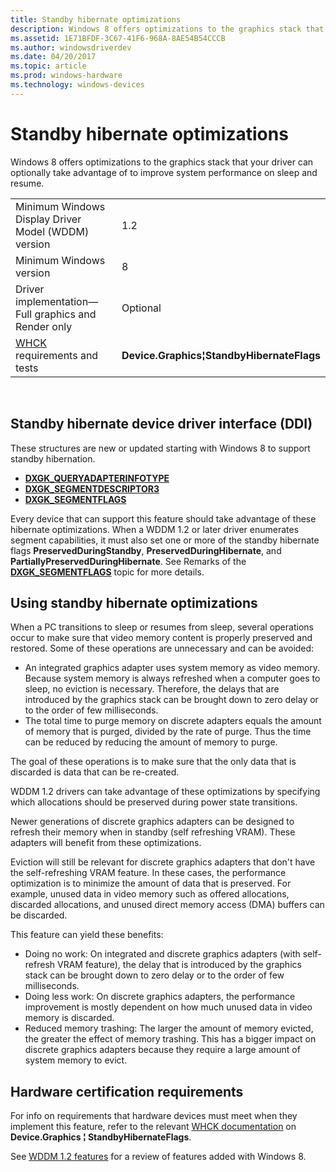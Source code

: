 ```yaml
---
title: Standby hibernate optimizations
description: Windows 8 offers optimizations to the graphics stack that your driver can optionally take advantage of to improve system performance on sleep and resume.
ms.assetid: 1E71BFDF-3C67-41F6-968A-8AE54B54CCCB
ms.author: windowsdriverdev
ms.date: 04/20/2017
ms.topic: article
ms.prod: windows-hardware
ms.technology: windows-devices
---
```


# Standby hibernate optimizations


Windows 8 offers optimizations to the graphics stack that your driver can optionally take advantage of to improve system performance on sleep and resume.

|                                                                                   |                                             |
|-----------------------------------------------------------------------------------|---------------------------------------------|
| Minimum Windows Display Driver Model (WDDM) version                               | 1.2                                         |
| Minimum Windows version                                                           | 8                                           |
| Driver implementation—Full graphics and Render only                               | Optional                                    |
| [WHCK](https://docs.microsoft.com/windows-hardware/test/hlk/windows-hardware-lab-kit) requirements and tests | **Device.Graphics¦StandbyHibernateFlags** |

 

## <span id="Standby_hibernate_device_driver_interface__DDI_"></span><span id="standby_hibernate_device_driver_interface__ddi_"></span><span id="STANDBY_HIBERNATE_DEVICE_DRIVER_INTERFACE__DDI_"></span>Standby hibernate device driver interface (DDI)


These structures are new or updated starting with Windows 8 to support standby hibernation.

-   [**DXGK\_QUERYADAPTERINFOTYPE**](https://msdn.microsoft.com/library/windows/hardware/ff562010)
-   [**DXGK\_SEGMENTDESCRIPTOR3**](https://msdn.microsoft.com/library/windows/hardware/hh464086)
-   [**DXGK\_SEGMENTFLAGS**](https://msdn.microsoft.com/library/windows/hardware/ff562039)

Every device that can support this feature should take advantage of these hibernate optimizations. When a WDDM 1.2 or later driver enumerates segment capabilities, it must also set one or more of the standby hibernate flags **PreservedDuringStandby**, **PreservedDuringHibernate**, and **PartiallyPreservedDuringHibernate**. See Remarks of the [**DXGK\_SEGMENTFLAGS**](https://msdn.microsoft.com/library/windows/hardware/ff562039) topic for more details.

## <span id="standbyopt"></span><span id="STANDBYOPT"></span>Using standby hibernate optimizations


When a PC transitions to sleep or resumes from sleep, several operations occur to make sure that video memory content is properly preserved and restored. Some of these operations are unnecessary and can be avoided:

-   An integrated graphics adapter uses system memory as video memory. Because system memory is always refreshed when a computer goes to sleep, no eviction is necessary. Therefore, the delays that are introduced by the graphics stack can be brought down to zero delay or to the order of few milliseconds.
-   The total time to purge memory on discrete adapters equals the amount of memory that is purged, divided by the rate of purge. Thus the time can be reduced by reducing the amount of memory to purge.

The goal of these operations is to make sure that the only data that is discarded is data that can be re-created.

WDDM 1.2 drivers can take advantage of these optimizations by specifying which allocations should be preserved during power state transitions.

Newer generations of discrete graphics adapters can be designed to refresh their memory when in standby (self refreshing VRAM). These adapters will benefit from these optimizations.

Eviction will still be relevant for discrete graphics adapters that don't have the self-refreshing VRAM feature. In these cases, the performance optimization is to minimize the amount of data that is preserved. For example, unused data in video memory such as offered allocations, discarded allocations, and unused direct memory access (DMA) buffers can be discarded.

This feature can yield these benefits:

-   Doing no work: On integrated and discrete graphics adapters (with self-refresh VRAM feature), the delay that is introduced by the graphics stack can be brought down to zero delay or to the order of few milliseconds.
-   Doing less work: On discrete graphics adapters, the performance improvement is mostly dependent on how much unused data in video memory is discarded.
-   Reduced memory trashing: The larger the amount of memory evicted, the greater the effect of memory trashing. This has a bigger impact on discrete graphics adapters because they require a large amount of system memory to evict.

## <span id="Hardware_certification_requirements"></span><span id="hardware_certification_requirements"></span><span id="HARDWARE_CERTIFICATION_REQUIREMENTS"></span>Hardware certification requirements


For info on requirements that hardware devices must meet when they implement this feature, refer to the relevant [WHCK documentation](https://docs.microsoft.com/windows-hardware/test/hlk/windows-hardware-lab-kit) on **Device.Graphics ¦ StandbyHibernateFlags**.

See [WDDM 1.2 features](wddm-v1-2-features.md) for a review of features added with Windows 8.

 

 





